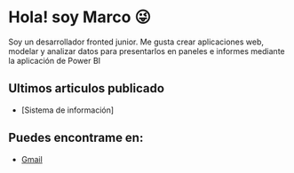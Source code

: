 # Hola! soy Marco 😜

Soy un desarrollador fronted junior. Me gusta crear aplicaciones web, modelar y analizar datos para presentarlos en paneles e informes mediante la aplicación de Power BI  

## Ultimos articulos publicado
- [Sistema de información]

## Puedes encontrame en:
- [Gmail](fnimarco@gmail.com)

